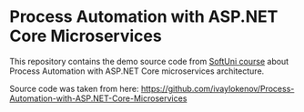 # Process Automation with ASP.NET Core Microservices

This repository contains the demo source code from [SoftUni course](https://softuni.bg/trainings/3162/process-automation-with-asp-net-core-microservices-october-2020) about Process Automation with ASP.NET Core microservices architecture.

Source code was taken from here: https://github.com/ivaylokenov/Process-Automation-with-ASP.NET-Core-Microservices